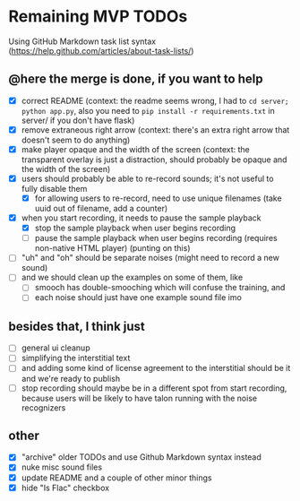 # Remaining MVP TODOs

Using GitHub Markdown task list syntax (https://help.github.com/articles/about-task-lists/)

## @here the merge is done, if you want to help
- [x] correct README (context: the readme seems wrong, I had to `cd server; python app.py`, also you need to `pip install -r requirements.txt` in server/ if you don't have flask)
- [x] remove extraneous right arrow (context: there's an extra right arrow that doesn't seem to do anything)
- [x] make player opaque and the width of the screen (context: the transparent overlay is just a distraction, should probably be opaque and the width of the screen)
- [x] users should probably be able to re-record sounds; it's not useful to fully disable them
   - [x] for allowing users to re-record, need to use unique filenames (take uuid out of filename, add a counter)
- [x] when you start recording, it needs to pause the sample playback
   - [x] stop the sample playback when user begins recording
   - [ ] pause the sample playback when user begins recording (requires non-native HTML player) (punting on this)
- [ ] "uh" and "oh" should be separate noises (might need to record a new sound)
- [ ] and we should clean up the examples on some of them, like
   - [ ] smooch has double-smooching which will confuse the training, and
   - [ ] each noise should just have one example sound file imo

## besides that, I think just
- [ ] general ui cleanup
- [ ] simplifying the interstitial text
- [ ] and adding some kind of license agreement to the interstitial
should be it and we're ready to publish
- [ ] stop recording should maybe be in a different spot from start recording, because users will be likely to have talon running with the noise recognizers

## other
- [x] "archive" older TODOs and use Github Markdown syntax instead
- [x] nuke misc sound files
- [x] update README and a couple of other minor things
- [x] hide "Is Flac" checkbox